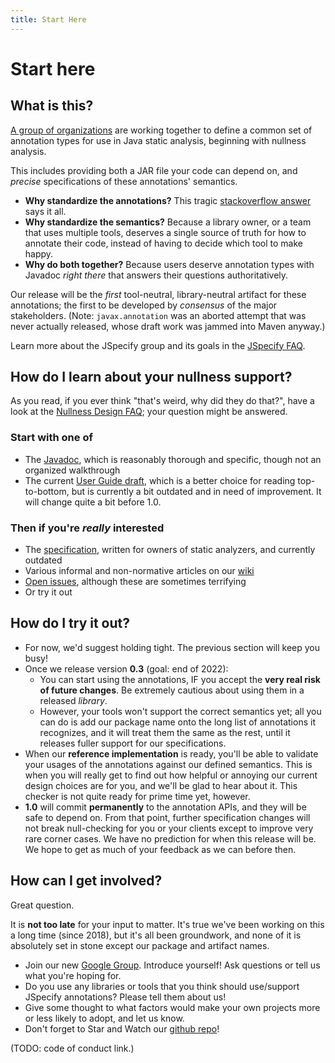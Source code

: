 ```yaml
---
title: Start Here
---
```


# Start here

## What is this?

[A group of organizations](about) are working together to define a common set of
annotation types for use in Java static analysis, beginning with nullness
analysis.

This includes providing both a JAR file your code can depend on, and *precise*
specifications of these annotations' semantics.

* **Why standardize the annotations?** This tragic 
  [stackoverflow answer](https://stackoverflow.com/questions/4963300/which-notnull-java-annotation-should-i-use)
  says it all.
* **Why standardize the semantics?** Because a library owner, or a team that
  uses multiple tools, deserves a single source of truth for how to
  annotate their code, instead of having to decide which tool to make happy.
* **Why do both together?** Because users deserve annotation types with
  Javadoc *right there* that answers their questions authoritatively.

Our release will be the *first* tool-neutral, library-neutral artifact for
these annotations; the first to be developed by *consensus* of the major
stakeholders. (Note: `javax.annotation` was an aborted attempt that was never
actually released, whose draft work was jammed into Maven anyway.)

Learn more about the JSpecify group and its goals in the [JSpecify
FAQ](http://github.com/jspecify/jspecify/wiki/jspecify-faq).

## How do I learn about your nullness support?

As you read, if you ever think "that's weird, why did they do that?", have a
look at the [Nullness Design
FAQ](https://github.com/jspecify/jspecify/wiki/nullness-design-FAQ); your
question might be answered.

### Start with one of

* The [Javadoc](/docs/api/org/jspecify/annotations/package-summary.html),
  which is reasonably thorough and specific, though not an organized walkthrough
* The current [User Guide draft](/docs/user-guide), which is a better choice
  for reading top-to-bottom, but is currently a bit outdated and in need of
  improvement.  It will change quite a bit before 1.0.

### Then if you're *really* interested

* The [specification](/docs/spec), written for owners of static analyzers, and
  currently outdated
* Various informal and non-normative articles on our
  [wiki](https://github.com/jspecify/jspecify/wiki)
* [Open issues](https://github.com/jspecify/jspecify/issues), although these are
  sometimes terrifying
* Or try it out

## How do I try it out?

* For now, we'd suggest holding tight. The previous section will keep you busy!
* Once we release version **0.3** (goal: end of 2022):
   * You can start using the annotations, IF you accept the **very real risk of
     future changes**. Be extremely cautious about using them in a released
     *library*.
   * However, your tools won't support the correct semantics yet; all you can do
     is add our package name onto the long list of annotations it recognizes,
     and it will treat them the same as the rest, until it releases fuller
     support for our specifications.
* When our **reference implementation** is ready, you'll be able to validate
  your usages of the annotations against our defined semantics. This is when you
  will really get to find out how helpful or annoying our current design choices
  are for you, and we'll be glad to hear about it. This checker is not quite
  ready for prime time yet, however.
* **1.0** will commit **permanently** to the annotation APIs, and they will be
  safe to depend on. From that point, further specification changes will not
  break null-checking for you or your clients except to improve very rare
  corner cases. We have no prediction for when this release will be. We hope to
  get as much of your feedback as we can before then.

## How can I get involved?

Great question.

It is **not too late** for your input to matter. It's true we've been working on
this a long time (since 2018), but it's all been groundwork, and none of it is
absolutely set in stone except our package and artifact names.

* Join our new [Google Group](https://groups.google.com/g/jspecify-discuss).
  Introduce yourself! Ask questions or tell us what you're hoping for.
* Do you use any libraries or tools that you think should use/support JSpecify
  annotations? Please tell them about us!
* Give some thought to what factors would make your own projects more or less
  likely to adopt, and let us know.
* Don't forget to Star and Watch our [github repo](https://github.com/jspecify/jspecify)!

(TODO: code of conduct link.)

